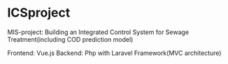 # ICSproject
MIS-project: Building an Integrated Control System for Sewage Treatment(including COD prediction model)

Frontend: Vue.js
Backend: Php with Laravel Framework(MVC architecture)
